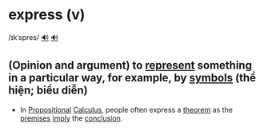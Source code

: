 # express (v)

/ɪkˈspres/ [🔊](https://www.oxfordlearnersdictionaries.com/media/english/uk_pron/e/exp/expre/express__gb_1.mp3) [🔊](https://www.oxfordlearnersdictionaries.com/media/english/us_pron/e/exp/expre/express__us_6.mp3)

## (Opinion and argument) to [represent](../r/represent-v.md#to-present-or-describe-somebodysomething-in-a-particular-way-especially-when-this-may-not-be-fair-thể-hiện-phản-ánh) something in a particular way, for example, by [symbols](../s/symbol-n.md#a-sign-number-letter-etc-that-has-a-fixed-meaning-especially-in-science-mathematics-and-music) (thể hiện; biểu diễn)

- In [Propositional](../p/propositional-adj.md#in-the-form-of-a-statement-mệnh-đề) [Calculus](../c/calculus-n.md#the-type-of-mathematics-that-deals-with-rates-of-change-for-example-in-the-slope-of-a-curve-or-the-speed-of-a-falling-object-phép-tính-giải-tích), people often express a [theorem](../t/theorem-n.md#a-rule-or-principle-especially-in-math-that-can-be-proved-to-be-true-định-lý) as the [premises](../p/premise-n.md#a-statement-or-an-idea-that-forms-the-basis-for-a-reasonable-line-of-argument-tiền-đề-giả-thuyết) [imply](../i/imply-v.md#imply-something---to-make-something-necessary-in-order-to-be-successful-dẫn-đến-đưa-đến) the [conclusion](../c/conclusion-n.md#something-that-you-decide-when-you-have-thought-about-all-the-information-connected-with-the-situation-kết-luận).